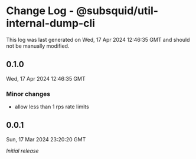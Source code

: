 # Change Log - @subsquid/util-internal-dump-cli

This log was last generated on Wed, 17 Apr 2024 12:46:35 GMT and should not be manually modified.

## 0.1.0
Wed, 17 Apr 2024 12:46:35 GMT

### Minor changes

- allow less than 1 rps rate limits

## 0.0.1
Sun, 17 Mar 2024 23:20:20 GMT

_Initial release_

